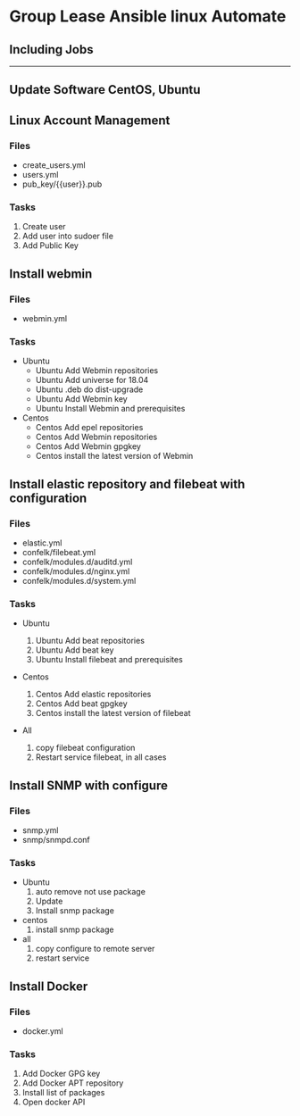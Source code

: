 # Group Lease Ansible linux Automate
## Including Jobs
---
## Update Software CentOS, Ubuntu

## Linux Account Management

### Files

- create_users.yml
- users.yml
- pub_key/{{user}}.pub

### Tasks
  1. Create user
  2. Add user into sudoer file
  3. Add Public Key

## Install webmin

### Files
- webmin.yml
### Tasks
- Ubuntu
  - Ubuntu Add Webmin repositories
  - Ubuntu Add universe for 18.04
  - Ubuntu .deb do dist-upgrade
  - Ubuntu Add Webmin key
  - Ubuntu Install Webmin and prerequisites
- Centos
  - Centos Add epel repositories
  - Centos Add Webmin repositories
  - Centos Add Webmin gpgkey
  - Centos install the latest version of Webmin
## Install elastic repository and filebeat with configuration

### Files

- elastic.yml
- confelk/filebeat.yml
- confelk/modules.d/auditd.yml
- confelk/modules.d/nginx.yml
- confelk/modules.d/system.yml
### Tasks
- Ubuntu
  1. Ubuntu Add beat repositories
  2. Ubuntu Add beat key    
  3. Ubuntu Install filebeat and prerequisites

- Centos
  1. Centos Add elastic repositories
  2. Centos Add beat gpgkey
  3. Centos install the latest version of filebeat
- All
  1. copy filebeat configuration
  2. Restart service filebeat, in all cases

## Install SNMP with configure

### Files

- snmp.yml
- snmp/snmpd.conf

### Tasks

- Ubuntu
    1. auto remove not use package
    2. Update
    3. Install snmp package
- centos
    1. install snmp package
- all
    1. copy configure to remote server
    2. restart service

## Install Docker

### Files

- docker.yml

### Tasks
  1. Add Docker GPG key
  2. Add Docker APT repository
  3. Install list of packages
  4. Open docker API

